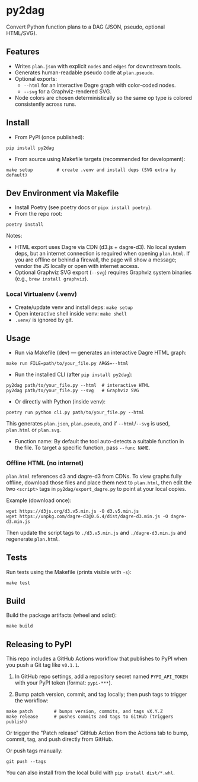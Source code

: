 # py2dag
Convert Python function plans to a DAG (JSON, pseudo, optional HTML/SVG).

## Features

- Writes `plan.json` with explicit `nodes` and `edges` for downstream tools.
- Generates human-readable pseudo code at `plan.pseudo`.
- Optional exports:
  - `--html` for an interactive Dagre graph with color-coded nodes.
  - `--svg` for a Graphviz-rendered SVG.
- Node colors are chosen deterministically so the same op type is colored consistently across runs.

## Install

- From PyPI (once published):

```
pip install py2dag
```

- From source using Makefile targets (recommended for development):

```
make setup         # create .venv and install deps (SVG extra by default)
```

## Dev Environment via Makefile

- Install Poetry (see poetry docs or `pipx install poetry`).
- From the repo root:

```
poetry install
```

Notes:
- HTML export uses Dagre via CDN (d3.js + dagre-d3). No local system deps, but an internet connection is required when opening `plan.html`. If you are offline or behind a firewall, the page will show a message; vendor the JS locally or open with internet access.
- Optional Graphviz SVG export (`--svg`) requires Graphviz system binaries (e.g., `brew install graphviz`).

### Local Virtualenv (.venv)

- Create/update venv and install deps: `make setup`
- Open interactive shell inside venv: `make shell`
- `.venv/` is ignored by git.

## Usage

- Run via Makefile (dev) — generates an interactive Dagre HTML graph:

```
make run FILE=path/to/your_file.py ARGS=--html
```

- Run the installed CLI (after `pip install py2dag`):

```
py2dag path/to/your_file.py --html  # interactive HTML
py2dag path/to/your_file.py --svg   # Graphviz SVG
```

- Or directly with Python (inside venv):

```
poetry run python cli.py path/to/your_file.py --html
```

This generates `plan.json`, `plan.pseudo`, and if `--html`/`--svg` is used, `plan.html` or `plan.svg`.

- Function name: By default the tool auto-detects a suitable function in the file. To target a specific function, pass `--func NAME`.

### Offline HTML (no internet)

`plan.html` references d3 and dagre-d3 from CDNs. To view graphs fully offline, download those files and place them next to `plan.html`, then edit the two `<script>` tags in `py2dag/export_dagre.py` to point at your local copies.

Example (download once):

```
wget https://d3js.org/d3.v5.min.js -O d3.v5.min.js
wget https://unpkg.com/dagre-d3@0.6.4/dist/dagre-d3.min.js -O dagre-d3.min.js
```

Then update the script tags to `./d3.v5.min.js` and `./dagre-d3.min.js` and regenerate `plan.html`.

## Tests

Run tests using the Makefile (prints visible with `-s`):

```
make test
```

## Build

Build the package artifacts (wheel and sdist):

```
make build
```

## Releasing to PyPI

This repo includes a GitHub Actions workflow that publishes to PyPI when you push a Git tag like `v0.1.1`.

1) In GitHub repo settings, add a repository secret named `PYPI_API_TOKEN` with your PyPI token (format: `pypi-***`).

2) Bump patch version, commit, and tag locally; then push tags to trigger the workflow:

```
make patch        # bumps version, commits, and tags vX.Y.Z
make release      # pushes commits and tags to GitHub (triggers publish)
```

Or trigger the "Patch release" GitHub Action from the Actions tab to bump, commit, tag, and push directly from GitHub.

Or push tags manually:

```
git push --tags
```

You can also install from the local build with `pip install dist/*.whl`.
